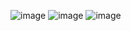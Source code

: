 ![image](https://github.com/user-attachments/assets/844b612b-d549-457d-8071-65b2041cf72e)
![image](https://github.com/user-attachments/assets/7df6deb1-656e-49ce-8144-e657c3826e6a)
![image](https://github.com/user-attachments/assets/70be2472-eb99-46d1-9c2a-0859d53d3421)
